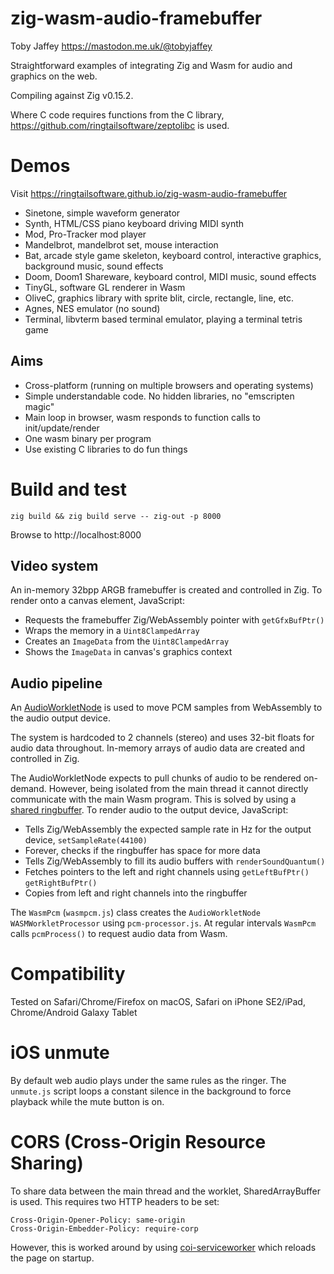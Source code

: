 # zig-wasm-audio-framebuffer

Toby Jaffey https://mastodon.me.uk/@tobyjaffey

Straightforward examples of integrating Zig and Wasm for audio and graphics on the web.

Compiling against Zig v0.15.2.

Where C code requires functions from the C library, https://github.com/ringtailsoftware/zeptolibc is used.

# Demos

Visit https://ringtailsoftware.github.io/zig-wasm-audio-framebuffer

 - Sinetone, simple waveform generator
 - Synth, HTML/CSS piano keyboard driving MIDI synth
 - Mod, Pro-Tracker mod player
 - Mandelbrot, mandelbrot set, mouse interaction
 - Bat, arcade style game skeleton, keyboard control, interactive graphics, background music, sound effects
 - Doom, Doom1 Shareware, keyboard control, MIDI music, sound effects
 - TinyGL, software GL renderer in Wasm
 - OliveC, graphics library with sprite blit, circle, rectangle, line, etc.
 - Agnes, NES emulator (no sound)
 - Terminal, libvterm based terminal emulator, playing a terminal tetris game

## Aims

 - Cross-platform (running on multiple browsers and operating systems)
 - Simple understandable code. No hidden libraries, no "emscripten magic"
 - Main loop in browser, wasm responds to function calls to init/update/render
 - One wasm binary per program
 - Use existing C libraries to do fun things

# Build and test

    zig build && zig build serve -- zig-out -p 8000

Browse to http://localhost:8000

## Video system

An in-memory 32bpp ARGB framebuffer is created and controlled in Zig. To render onto a canvas element, JavaScript:

 - Requests the framebuffer Zig/WebAssembly pointer with `getGfxBufPtr()`
 - Wraps the memory in a `Uint8ClampedArray`
 - Creates an `ImageData` from the `Uint8ClampedArray`
 - Shows the `ImageData` in canvas's graphics context

## Audio pipeline

An <a href="https://developer.mozilla.org/en-US/docs/Web/API/AudioWorkletNode">AudioWorkletNode</a> is used to move PCM samples from WebAssembly to the audio output device.

The system is hardcoded to 2 channels (stereo) and uses 32-bit floats for audio data throughout. In-memory arrays of audio data are created and controlled in Zig.

The AudioWorkletNode expects to pull chunks of audio to be rendered on-demand. However, being isolated from the main thread it cannot directly communicate with the main Wasm program. This is solved by using a <a href="https://github.com/padenot/ringbuf.js/">shared ringbuffer</a>. To render audio to the output device, JavaScript:

 - Tells Zig/WebAssembly the expected sample rate in Hz for the output device, `setSampleRate(44100)`
 - Forever, checks if the ringbuffer has space for more data
 - Tells Zig/WebAssembly to fill its audio buffers with `renderSoundQuantum()`
 - Fetches pointers to the left and right channels using `getLeftBufPtr()` `getRightBufPtr()`
 - Copies from left and right channels into the ringbuffer

The `WasmPcm` (`wasmpcm.js`) class creates the `AudioWorkletNode` `WASMWorkletProcessor` using `pcm-processor.js`. At regular intervals `WasmPcm` calls `pcmProcess()` to request audio data from Wasm.

# Compatibility

Tested on Safari/Chrome/Firefox on macOS, Safari on iPhone SE2/iPad, Chrome/Android Galaxy Tablet

# iOS unmute

By default web audio plays under the same rules as the ringer. The `unmute.js` script loops a constant silence in the background to force playback while the mute button is on.

# CORS (Cross-Origin Resource Sharing)

To share data between the main thread and the worklet, SharedArrayBuffer is used. This requires two HTTP headers to be set:

    Cross-Origin-Opener-Policy: same-origin
    Cross-Origin-Embedder-Policy: require-corp

However, this is worked around by using <a href="https://github.com/gzuidhof/coi-serviceworker">coi-serviceworker</a> which reloads the page on startup.

